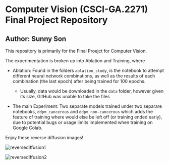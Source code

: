 # Computer Vision (CSCI-GA.2271) Final Project Repository
## Author: Sunny Son

This repository is primarily for the Final Proejct for Computer Vision.

The experimentation is broken up into Ablation and Training, where

- Ablation: Found in the folders `ablation_study`, is the notebook to attempt different neural network combinations, as well as the results of each combination (the last epoch) after being trained for 100 epochs.

    - Usually, data would be downloaded in the `data` folder, however given its size, GitHub was unable to take the files

- The main Experiment: Two separate models trained under two separare notebooks, `ddpm_cancerous` and `ddpm_non-cancerous` which adds the feature of training where would else be left off (or training ended early), due to potential bugs or usage limits implemented when training on Google Colab.

Enjoy these reverse diffusion images!

![reversediffusion1](https://github.com/sunnydigital/cv-f22/blob/main/images/gifs/cosine_beta_schedule-no_attention43-interval10.gif)

![reversediffusion2](cv-f22/images/gifs/cosine_beta_schedule-no_attention05-interval10.gif)